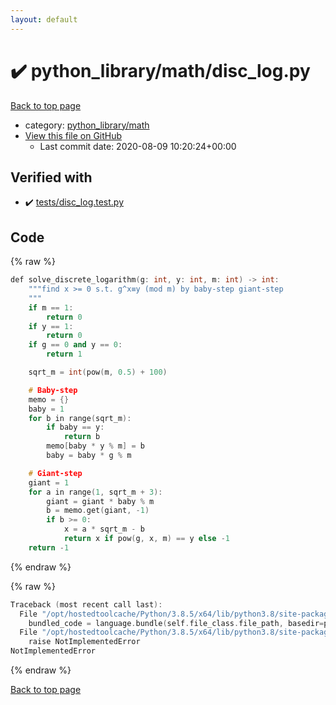 ```yaml
---
layout: default
---
```


<!-- mathjax config similar to math.stackexchange -->
<script type="text/javascript" async
  src="https://cdnjs.cloudflare.com/ajax/libs/mathjax/2.7.5/MathJax.js?config=TeX-MML-AM_CHTML">
</script>
<script type="text/x-mathjax-config">
  MathJax.Hub.Config({
    TeX: { equationNumbers: { autoNumber: "AMS" }},
    tex2jax: {
      inlineMath: [ ['$','$'] ],
      processEscapes: true
    },
    "HTML-CSS": { matchFontHeight: false },
    displayAlign: "left",
    displayIndent: "2em"
  });
</script>

<script type="text/javascript" src="https://cdnjs.cloudflare.com/ajax/libs/jquery/3.4.1/jquery.min.js"></script>
<script src="https://cdn.jsdelivr.net/npm/jquery-balloon-js@1.1.2/jquery.balloon.min.js" integrity="sha256-ZEYs9VrgAeNuPvs15E39OsyOJaIkXEEt10fzxJ20+2I=" crossorigin="anonymous"></script>
<script type="text/javascript" src="../../../assets/js/copy-button.js"></script>
<link rel="stylesheet" href="../../../assets/css/copy-button.css" />


# :heavy_check_mark: python_library/math/disc_log.py

<a href="../../../index.html">Back to top page</a>

* category: <a href="../../../index.html#fcc812ea527936762e2a2536e11e6960">python_library/math</a>
* <a href="{{ site.github.repository_url }}/blob/master/python_library/math/disc_log.py">View this file on GitHub</a>
    - Last commit date: 2020-08-09 10:20:24+00:00




## Verified with

* :heavy_check_mark: <a href="../../../verify/tests/disc_log.test.py.html">tests/disc_log.test.py</a>


## Code

<a id="unbundled"></a>
{% raw %}
```cpp
def solve_discrete_logarithm(g: int, y: int, m: int) -> int:
    """find x >= 0 s.t. g^x≡y (mod m) by baby-step giant-step
    """
    if m == 1:
        return 0
    if y == 1:
        return 0
    if g == 0 and y == 0:
        return 1

    sqrt_m = int(pow(m, 0.5) + 100)

    # Baby-step
    memo = {}
    baby = 1
    for b in range(sqrt_m):
        if baby == y:
            return b
        memo[baby * y % m] = b
        baby = baby * g % m

    # Giant-step
    giant = 1
    for a in range(1, sqrt_m + 3):
        giant = giant * baby % m
        b = memo.get(giant, -1)
        if b >= 0:
            x = a * sqrt_m - b
            return x if pow(g, x, m) == y else -1
    return -1

```
{% endraw %}

<a id="bundled"></a>
{% raw %}
```cpp
Traceback (most recent call last):
  File "/opt/hostedtoolcache/Python/3.8.5/x64/lib/python3.8/site-packages/onlinejudge_verify/docs.py", line 349, in write_contents
    bundled_code = language.bundle(self.file_class.file_path, basedir=pathlib.Path.cwd())
  File "/opt/hostedtoolcache/Python/3.8.5/x64/lib/python3.8/site-packages/onlinejudge_verify/languages/python.py", line 61, in bundle
    raise NotImplementedError
NotImplementedError

```
{% endraw %}

<a href="../../../index.html">Back to top page</a>

